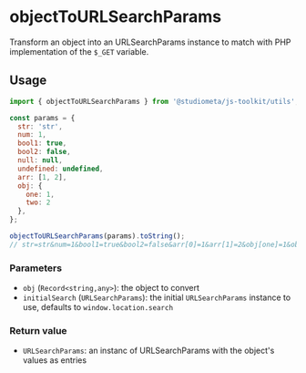 # objectToURLSearchParams

Transform an object into an URLSearchParams instance to match with PHP implementation of the `$_GET` variable.

## Usage

```js
import { objectToURLSearchParams } from '@studiometa/js-toolkit/utils';

const params = {
  str: 'str',
  num: 1,
  bool1: true,
  bool2: false,
  null: null,
  undefined: undefined,
  arr: [1, 2],
  obj: {
    one: 1,
    two: 2
  },
};

objectToURLSearchParams(params).toString();
// str=str&num=1&bool1=true&bool2=false&arr[0]=1&arr[1]=2&obj[one]=1&obj[two]=2
```

### Parameters

- `obj` (`Record<string,any>`): the object to convert
- `initialSearch` (`URLSearchParams`): the initial `URLSearchParams` instance to use, defaults to `window.location.search`

### Return value

- `URLSearchParams`: an instanc of URLSearchParams with the object's values as entries
